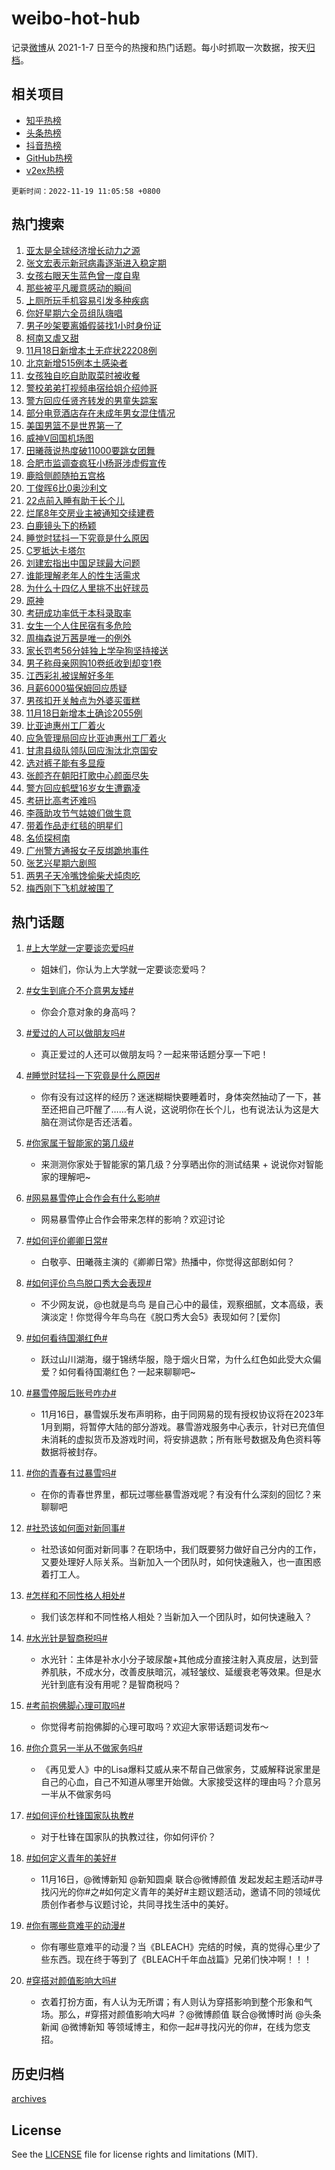 # weibo-hot-hub

记录[微博](https://www.weibo.com)从 2021-1-7 日至今的热搜和热门话题。每小时抓取一次数据，按天[归档](archives)。

## 相关项目

- [知乎热榜](https://github.com/lonnyzhang423/zhihu-hot-hub)
- [头条热榜](https://github.com/lonnyzhang423/toutiao-hot-hub)
- [抖音热榜](https://github.com/lonnyzhang423/douyin-hot-hub)
- [GitHub热榜](https://github.com/lonnyzhang423/github-hot-hub)
- [v2ex热榜](https://github.com/lonnyzhang423/v2ex-hot-hub)


`更新时间：2022-11-19 11:05:58 +0800`

## 热门搜索

1. [亚太是全球经济增长动力之源](https://m.weibo.cn/search?containerid=100103type%3D1%26t%3D10%26q%3D%23%E4%BA%9A%E5%A4%AA%E6%98%AF%E5%85%A8%E7%90%83%E7%BB%8F%E6%B5%8E%E5%A2%9E%E9%95%BF%E5%8A%A8%E5%8A%9B%E4%B9%8B%E6%BA%90%23&stream_entry_id=51&isnewpage=1&extparam=seat%3D1%26filter_type%3Drealtimehot%26dgr%3D0%26cate%3D10103%26pos%3D0%26c_type%3D51%26display_time%3D1668827157%26pre_seqid%3D166882715741807994278&luicode=10000011&lfid=106003type%253D25%2526t%253D3%2526disable_hot%253D1%2526filter_type%253Drealtimehot)
1. [张文宏表示新冠病毒逐渐进入稳定期](https://m.weibo.cn/search?containerid=100103type%3D1%26t%3D10%26q%3D%23%E5%BC%A0%E6%96%87%E5%AE%8F%E8%A1%A8%E7%A4%BA%E6%96%B0%E5%86%A0%E7%97%85%E6%AF%92%E9%80%90%E6%B8%90%E8%BF%9B%E5%85%A5%E7%A8%B3%E5%AE%9A%E6%9C%9F%23&stream_entry_id=31&isnewpage=1&extparam=seat%3D1%26c_type%3D31%26dgr%3D0%26cate%3D5001%26flag%3D1%26band_rank%3D1%26lcate%3D5001%26filter_type%3Drealtimehot%26realpos%3D1%26pos%3D0%26q%3D%2523%25E5%25BC%25A0%25E6%2596%2587%25E5%25AE%258F%25E8%25A1%25A8%25E7%25A4%25BA%25E6%2596%25B0%25E5%2586%25A0%25E7%2597%2585%25E6%25AF%2592%25E9%2580%2590%25E6%25B8%2590%25E8%25BF%259B%25E5%2585%25A5%25E7%25A8%25B3%25E5%25AE%259A%25E6%259C%259F%2523%26display_time%3D1668827157%26pre_seqid%3D166882715741807994278&luicode=10000011&lfid=106003type%253D25%2526t%253D3%2526disable_hot%253D1%2526filter_type%253Drealtimehot)
1. [女孩右眼天生蓝色曾一度自卑](https://m.weibo.cn/search?containerid=100103type%3D1%26t%3D10%26q%3D%23%E5%A5%B3%E5%AD%A9%E5%8F%B3%E7%9C%BC%E5%A4%A9%E7%94%9F%E8%93%9D%E8%89%B2%E6%9B%BE%E4%B8%80%E5%BA%A6%E8%87%AA%E5%8D%91%23&stream_entry_id=31&isnewpage=1&extparam=seat%3D1%26c_type%3D31%26dgr%3D0%26cate%3D5001%26flag%3D0%26band_rank%3D2%26lcate%3D5001%26filter_type%3Drealtimehot%26realpos%3D2%26pos%3D1%26q%3D%2523%25E5%25A5%25B3%25E5%25AD%25A9%25E5%258F%25B3%25E7%259C%25BC%25E5%25A4%25A9%25E7%2594%259F%25E8%2593%259D%25E8%2589%25B2%25E6%259B%25BE%25E4%25B8%2580%25E5%25BA%25A6%25E8%2587%25AA%25E5%258D%2591%2523%26display_time%3D1668827157%26pre_seqid%3D166882715741807994278&luicode=10000011&lfid=106003type%253D25%2526t%253D3%2526disable_hot%253D1%2526filter_type%253Drealtimehot)
1. [那些被平凡暖意感动的瞬间](https://m.weibo.cn/search?containerid=100103type%3D1%26t%3D10%26q%3D%23%E9%82%A3%E4%BA%9B%E8%A2%AB%E5%B9%B3%E5%87%A1%E6%9A%96%E6%84%8F%E6%84%9F%E5%8A%A8%E7%9A%84%E7%9E%AC%E9%97%B4%23&stream_entry_id=31&isnewpage=1&extparam=seat%3D1%26c_type%3D31%26dgr%3D0%26cate%3D5001%26flag%3D0%26band_rank%3D3%26lcate%3D5001%26filter_type%3Drealtimehot%26realpos%3D3%26pos%3D2%26q%3D%2523%25E9%2582%25A3%25E4%25BA%259B%25E8%25A2%25AB%25E5%25B9%25B3%25E5%2587%25A1%25E6%259A%2596%25E6%2584%258F%25E6%2584%259F%25E5%258A%25A8%25E7%259A%2584%25E7%259E%25AC%25E9%2597%25B4%2523%26display_time%3D1668827157%26pre_seqid%3D166882715741807994278&luicode=10000011&lfid=106003type%253D25%2526t%253D3%2526disable_hot%253D1%2526filter_type%253Drealtimehot)
1. [上厕所玩手机容易引发多种疾病](https://m.weibo.cn/search?containerid=100103type%3D1%26t%3D10%26q%3D%23%E4%B8%8A%E5%8E%95%E6%89%80%E7%8E%A9%E6%89%8B%E6%9C%BA%E5%AE%B9%E6%98%93%E5%BC%95%E5%8F%91%E5%A4%9A%E7%A7%8D%E7%96%BE%E7%97%85%23&stream_entry_id=31&isnewpage=1&extparam=seat%3D1%26c_type%3D31%26dgr%3D0%26cate%3D5001%26flag%3D0%26band_rank%3D4%26lcate%3D5001%26filter_type%3Drealtimehot%26realpos%3D4%26pos%3D3%26q%3D%2523%25E4%25B8%258A%25E5%258E%2595%25E6%2589%2580%25E7%258E%25A9%25E6%2589%258B%25E6%259C%25BA%25E5%25AE%25B9%25E6%2598%2593%25E5%25BC%2595%25E5%258F%2591%25E5%25A4%259A%25E7%25A7%258D%25E7%2596%25BE%25E7%2597%2585%2523%26display_time%3D1668827157%26pre_seqid%3D166882715741807994278&luicode=10000011&lfid=106003type%253D25%2526t%253D3%2526disable_hot%253D1%2526filter_type%253Drealtimehot)
1. [你好星期六全员组队嗨唱](https://m.weibo.cn/search?containerid=100103type%3D1%26t%3D10%26q%3D%23%E4%BD%A0%E5%A5%BD%E6%98%9F%E6%9C%9F%E5%85%AD%E5%85%A8%E5%91%98%E7%BB%84%E9%98%9F%E5%97%A8%E5%94%B1%23&stream_entry_id=31&isnewpage=1&extparam=seat%3D1%26c_type%3D31%26dgr%3D0%26cate%3D5001%26flag%3D1%26band_rank%3D5%26lcate%3D5001%26filter_type%3Drealtimehot%26realpos%3D5%26pos%3D4%26q%3D%2523%25E4%25BD%25A0%25E5%25A5%25BD%25E6%2598%259F%25E6%259C%259F%25E5%2585%25AD%25E5%2585%25A8%25E5%2591%2598%25E7%25BB%2584%25E9%2598%259F%25E5%2597%25A8%25E5%2594%25B1%2523%26display_time%3D1668827157%26pre_seqid%3D166882715741807994278&luicode=10000011&lfid=106003type%253D25%2526t%253D3%2526disable_hot%253D1%2526filter_type%253Drealtimehot)
1. [男子吵架要离婚假装找1小时身份证](https://m.weibo.cn/search?containerid=100103type%3D1%26t%3D10%26q%3D%23%E7%94%B7%E5%AD%90%E5%90%B5%E6%9E%B6%E8%A6%81%E7%A6%BB%E5%A9%9A%E5%81%87%E8%A3%85%E6%89%BE1%E5%B0%8F%E6%97%B6%E8%BA%AB%E4%BB%BD%E8%AF%81%23&stream_entry_id=31&isnewpage=1&extparam=seat%3D1%26c_type%3D31%26dgr%3D0%26cate%3D5001%26flag%3D0%26band_rank%3D6%26lcate%3D5001%26filter_type%3Drealtimehot%26realpos%3D6%26pos%3D5%26q%3D%2523%25E7%2594%25B7%25E5%25AD%2590%25E5%2590%25B5%25E6%259E%25B6%25E8%25A6%2581%25E7%25A6%25BB%25E5%25A9%259A%25E5%2581%2587%25E8%25A3%2585%25E6%2589%25BE1%25E5%25B0%258F%25E6%2597%25B6%25E8%25BA%25AB%25E4%25BB%25BD%25E8%25AF%2581%2523%26display_time%3D1668827157%26pre_seqid%3D166882715741807994278&luicode=10000011&lfid=106003type%253D25%2526t%253D3%2526disable_hot%253D1%2526filter_type%253Drealtimehot)
1. [柯南又虐又甜](https://m.weibo.cn/search?containerid=100103type%3D1%26t%3D10%26q%3D%23%E6%9F%AF%E5%8D%97%E5%8F%88%E8%99%90%E5%8F%88%E7%94%9C%23&stream_entry_id=31&isnewpage=1&extparam=seat%3D1%26c_type%3D31%26dgr%3D0%26cate%3D5001%26band_rank%3D7%26topic_ad%3D1%26lcate%3D5001%26filter_type%3Drealtimehot%26pos%3D6%26adid%3D172510%26q%3D%2523%25E6%259F%25AF%25E5%258D%2597%25E5%258F%2588%25E8%2599%2590%25E5%258F%2588%25E7%2594%259C%2523%26display_time%3D1668827157%26pre_seqid%3D166882715741807994278&luicode=10000011&lfid=106003type%253D25%2526t%253D3%2526disable_hot%253D1%2526filter_type%253Drealtimehot)
1. [11月18日新增本土无症状22208例](https://m.weibo.cn/search?containerid=100103type%3D1%26t%3D10%26q%3D%2311%E6%9C%8818%E6%97%A5%E6%96%B0%E5%A2%9E%E6%9C%AC%E5%9C%9F%E6%97%A0%E7%97%87%E7%8A%B622208%E4%BE%8B%23&stream_entry_id=31&isnewpage=1&extparam=seat%3D1%26c_type%3D31%26dgr%3D0%26cate%3D5001%26flag%3D1%26band_rank%3D7%26lcate%3D5001%26filter_type%3Drealtimehot%26realpos%3D7%26pos%3D7%26q%3D%252311%25E6%259C%258818%25E6%2597%25A5%25E6%2596%25B0%25E5%25A2%259E%25E6%259C%25AC%25E5%259C%259F%25E6%2597%25A0%25E7%2597%2587%25E7%258A%25B622208%25E4%25BE%258B%2523%26display_time%3D1668827157%26pre_seqid%3D166882715741807994278&luicode=10000011&lfid=106003type%253D25%2526t%253D3%2526disable_hot%253D1%2526filter_type%253Drealtimehot)
1. [北京新增515例本土感染者](https://m.weibo.cn/search?containerid=100103type%3D1%26t%3D10%26q%3D%23%E5%8C%97%E4%BA%AC%E6%96%B0%E5%A2%9E515%E4%BE%8B%E6%9C%AC%E5%9C%9F%E6%84%9F%E6%9F%93%E8%80%85%23&stream_entry_id=31&isnewpage=1&extparam=seat%3D1%26c_type%3D31%26dgr%3D0%26cate%3D5001%26flag%3D0%26band_rank%3D8%26lcate%3D5001%26filter_type%3Drealtimehot%26realpos%3D8%26pos%3D8%26q%3D%2523%25E5%258C%2597%25E4%25BA%25AC%25E6%2596%25B0%25E5%25A2%259E515%25E4%25BE%258B%25E6%259C%25AC%25E5%259C%259F%25E6%2584%259F%25E6%259F%2593%25E8%2580%2585%2523%26display_time%3D1668827157%26pre_seqid%3D166882715741807994278&luicode=10000011&lfid=106003type%253D25%2526t%253D3%2526disable_hot%253D1%2526filter_type%253Drealtimehot)
1. [女孩独自吃自助取菜时被收餐](https://m.weibo.cn/search?containerid=100103type%3D1%26t%3D10%26q%3D%23%E5%A5%B3%E5%AD%A9%E7%8B%AC%E8%87%AA%E5%90%83%E8%87%AA%E5%8A%A9%E5%8F%96%E8%8F%9C%E6%97%B6%E8%A2%AB%E6%94%B6%E9%A4%90%23&stream_entry_id=31&isnewpage=1&extparam=seat%3D1%26c_type%3D31%26dgr%3D0%26cate%3D5001%26flag%3D0%26band_rank%3D9%26lcate%3D5001%26filter_type%3Drealtimehot%26realpos%3D9%26pos%3D9%26q%3D%2523%25E5%25A5%25B3%25E5%25AD%25A9%25E7%258B%25AC%25E8%2587%25AA%25E5%2590%2583%25E8%2587%25AA%25E5%258A%25A9%25E5%258F%2596%25E8%258F%259C%25E6%2597%25B6%25E8%25A2%25AB%25E6%2594%25B6%25E9%25A4%2590%2523%26display_time%3D1668827157%26pre_seqid%3D166882715741807994278&luicode=10000011&lfid=106003type%253D25%2526t%253D3%2526disable_hot%253D1%2526filter_type%253Drealtimehot)
1. [警校弟弟打视频串宿给姐介绍帅哥](https://m.weibo.cn/search?containerid=100103type%3D1%26t%3D10%26q%3D%23%E8%AD%A6%E6%A0%A1%E5%BC%9F%E5%BC%9F%E6%89%93%E8%A7%86%E9%A2%91%E4%B8%B2%E5%AE%BF%E7%BB%99%E5%A7%90%E4%BB%8B%E7%BB%8D%E5%B8%85%E5%93%A5%23&stream_entry_id=31&isnewpage=1&extparam=seat%3D1%26c_type%3D31%26dgr%3D0%26cate%3D5001%26flag%3D1%26band_rank%3D10%26lcate%3D5001%26filter_type%3Drealtimehot%26realpos%3D10%26pos%3D10%26q%3D%2523%25E8%25AD%25A6%25E6%25A0%25A1%25E5%25BC%259F%25E5%25BC%259F%25E6%2589%2593%25E8%25A7%2586%25E9%25A2%2591%25E4%25B8%25B2%25E5%25AE%25BF%25E7%25BB%2599%25E5%25A7%2590%25E4%25BB%258B%25E7%25BB%258D%25E5%25B8%2585%25E5%2593%25A5%2523%26display_time%3D1668827157%26pre_seqid%3D166882715741807994278&luicode=10000011&lfid=106003type%253D25%2526t%253D3%2526disable_hot%253D1%2526filter_type%253Drealtimehot)
1. [警方回应任贤齐转发的男童失踪案](https://m.weibo.cn/search?containerid=100103type%3D1%26t%3D10%26q%3D%23%E8%AD%A6%E6%96%B9%E5%9B%9E%E5%BA%94%E4%BB%BB%E8%B4%A4%E9%BD%90%E8%BD%AC%E5%8F%91%E7%9A%84%E7%94%B7%E7%AB%A5%E5%A4%B1%E8%B8%AA%E6%A1%88%23&stream_entry_id=31&isnewpage=1&extparam=seat%3D1%26c_type%3D31%26dgr%3D0%26cate%3D5001%26flag%3D2%26band_rank%3D11%26lcate%3D5001%26filter_type%3Drealtimehot%26realpos%3D11%26pos%3D11%26q%3D%2523%25E8%25AD%25A6%25E6%2596%25B9%25E5%259B%259E%25E5%25BA%2594%25E4%25BB%25BB%25E8%25B4%25A4%25E9%25BD%2590%25E8%25BD%25AC%25E5%258F%2591%25E7%259A%2584%25E7%2594%25B7%25E7%25AB%25A5%25E5%25A4%25B1%25E8%25B8%25AA%25E6%25A1%2588%2523%26display_time%3D1668827157%26pre_seqid%3D166882715741807994278&luicode=10000011&lfid=106003type%253D25%2526t%253D3%2526disable_hot%253D1%2526filter_type%253Drealtimehot)
1. [部分电竞酒店存在未成年男女混住情况](https://m.weibo.cn/search?containerid=100103type%3D1%26t%3D10%26q%3D%23%E9%83%A8%E5%88%86%E7%94%B5%E7%AB%9E%E9%85%92%E5%BA%97%E5%AD%98%E5%9C%A8%E6%9C%AA%E6%88%90%E5%B9%B4%E7%94%B7%E5%A5%B3%E6%B7%B7%E4%BD%8F%E6%83%85%E5%86%B5%23&stream_entry_id=31&isnewpage=1&extparam=seat%3D1%26c_type%3D31%26dgr%3D0%26cate%3D5001%26flag%3D0%26band_rank%3D12%26lcate%3D5001%26filter_type%3Drealtimehot%26realpos%3D12%26pos%3D12%26q%3D%2523%25E9%2583%25A8%25E5%2588%2586%25E7%2594%25B5%25E7%25AB%259E%25E9%2585%2592%25E5%25BA%2597%25E5%25AD%2598%25E5%259C%25A8%25E6%259C%25AA%25E6%2588%2590%25E5%25B9%25B4%25E7%2594%25B7%25E5%25A5%25B3%25E6%25B7%25B7%25E4%25BD%258F%25E6%2583%2585%25E5%2586%25B5%2523%26display_time%3D1668827157%26pre_seqid%3D166882715741807994278&luicode=10000011&lfid=106003type%253D25%2526t%253D3%2526disable_hot%253D1%2526filter_type%253Drealtimehot)
1. [美国男篮不是世界第一了](https://m.weibo.cn/search?containerid=100103type%3D1%26t%3D10%26q%3D%23%E7%BE%8E%E5%9B%BD%E7%94%B7%E7%AF%AE%E4%B8%8D%E6%98%AF%E4%B8%96%E7%95%8C%E7%AC%AC%E4%B8%80%E4%BA%86%23&stream_entry_id=31&isnewpage=1&extparam=seat%3D1%26c_type%3D31%26dgr%3D0%26cate%3D5001%26flag%3D0%26band_rank%3D13%26lcate%3D5001%26filter_type%3Drealtimehot%26realpos%3D13%26pos%3D13%26q%3D%2523%25E7%25BE%258E%25E5%259B%25BD%25E7%2594%25B7%25E7%25AF%25AE%25E4%25B8%258D%25E6%2598%25AF%25E4%25B8%2596%25E7%2595%258C%25E7%25AC%25AC%25E4%25B8%2580%25E4%25BA%2586%2523%26display_time%3D1668827157%26pre_seqid%3D166882715741807994278&luicode=10000011&lfid=106003type%253D25%2526t%253D3%2526disable_hot%253D1%2526filter_type%253Drealtimehot)
1. [威神V回国机场图](https://m.weibo.cn/search?containerid=100103type%3D1%26t%3D10%26q%3D%23%E5%A8%81%E7%A5%9EV%E5%9B%9E%E5%9B%BD%E6%9C%BA%E5%9C%BA%E5%9B%BE%23&stream_entry_id=31&isnewpage=1&extparam=seat%3D1%26c_type%3D31%26dgr%3D0%26cate%3D5001%26flag%3D1%26band_rank%3D14%26lcate%3D5001%26filter_type%3Drealtimehot%26realpos%3D14%26pos%3D14%26q%3D%2523%25E5%25A8%2581%25E7%25A5%259EV%25E5%259B%259E%25E5%259B%25BD%25E6%259C%25BA%25E5%259C%25BA%25E5%259B%25BE%2523%26display_time%3D1668827157%26pre_seqid%3D166882715741807994278&luicode=10000011&lfid=106003type%253D25%2526t%253D3%2526disable_hot%253D1%2526filter_type%253Drealtimehot)
1. [田曦薇说热度破11000要跳女团舞](https://m.weibo.cn/search?containerid=100103type%3D1%26t%3D10%26q%3D%23%E7%94%B0%E6%9B%A6%E8%96%87%E8%AF%B4%E7%83%AD%E5%BA%A6%E7%A0%B411000%E8%A6%81%E8%B7%B3%E5%A5%B3%E5%9B%A2%E8%88%9E%23&stream_entry_id=31&isnewpage=1&extparam=seat%3D1%26c_type%3D31%26dgr%3D0%26cate%3D5001%26flag%3D0%26band_rank%3D15%26lcate%3D5001%26filter_type%3Drealtimehot%26realpos%3D15%26pos%3D15%26q%3D%2523%25E7%2594%25B0%25E6%259B%25A6%25E8%2596%2587%25E8%25AF%25B4%25E7%2583%25AD%25E5%25BA%25A6%25E7%25A0%25B411000%25E8%25A6%2581%25E8%25B7%25B3%25E5%25A5%25B3%25E5%259B%25A2%25E8%2588%259E%2523%26display_time%3D1668827157%26pre_seqid%3D166882715741807994278&luicode=10000011&lfid=106003type%253D25%2526t%253D3%2526disable_hot%253D1%2526filter_type%253Drealtimehot)
1. [合肥市监调查疯狂小杨哥涉虚假宣传](https://m.weibo.cn/search?containerid=100103type%3D1%26t%3D10%26q%3D%23%E5%90%88%E8%82%A5%E5%B8%82%E7%9B%91%E8%B0%83%E6%9F%A5%E7%96%AF%E7%8B%82%E5%B0%8F%E6%9D%A8%E5%93%A5%E6%B6%89%E8%99%9A%E5%81%87%E5%AE%A3%E4%BC%A0%23&stream_entry_id=31&isnewpage=1&extparam=seat%3D1%26c_type%3D31%26dgr%3D0%26cate%3D5001%26flag%3D0%26band_rank%3D16%26lcate%3D5001%26filter_type%3Drealtimehot%26realpos%3D16%26pos%3D16%26q%3D%2523%25E5%2590%2588%25E8%2582%25A5%25E5%25B8%2582%25E7%259B%2591%25E8%25B0%2583%25E6%259F%25A5%25E7%2596%25AF%25E7%258B%2582%25E5%25B0%258F%25E6%259D%25A8%25E5%2593%25A5%25E6%25B6%2589%25E8%2599%259A%25E5%2581%2587%25E5%25AE%25A3%25E4%25BC%25A0%2523%26display_time%3D1668827157%26pre_seqid%3D166882715741807994278&luicode=10000011&lfid=106003type%253D25%2526t%253D3%2526disable_hot%253D1%2526filter_type%253Drealtimehot)
1. [鹿晗侧颜随拍五宫格](https://m.weibo.cn/search?containerid=100103type%3D1%26t%3D10%26q%3D%23%E9%B9%BF%E6%99%97%E4%BE%A7%E9%A2%9C%E9%9A%8F%E6%8B%8D%E4%BA%94%E5%AE%AB%E6%A0%BC%23&stream_entry_id=31&isnewpage=1&extparam=seat%3D1%26c_type%3D31%26dgr%3D0%26cate%3D5001%26flag%3D1%26band_rank%3D17%26lcate%3D5001%26filter_type%3Drealtimehot%26realpos%3D17%26pos%3D17%26q%3D%2523%25E9%25B9%25BF%25E6%2599%2597%25E4%25BE%25A7%25E9%25A2%259C%25E9%259A%258F%25E6%258B%258D%25E4%25BA%2594%25E5%25AE%25AB%25E6%25A0%25BC%2523%26display_time%3D1668827157%26pre_seqid%3D166882715741807994278&luicode=10000011&lfid=106003type%253D25%2526t%253D3%2526disable_hot%253D1%2526filter_type%253Drealtimehot)
1. [丁俊晖6比0奥沙利文](https://m.weibo.cn/search?containerid=100103type%3D1%26t%3D10%26q%3D%23%E4%B8%81%E4%BF%8A%E6%99%966%E6%AF%940%E5%A5%A5%E6%B2%99%E5%88%A9%E6%96%87%23&stream_entry_id=31&isnewpage=1&extparam=seat%3D1%26c_type%3D31%26dgr%3D0%26cate%3D5001%26flag%3D1%26band_rank%3D18%26lcate%3D5001%26filter_type%3Drealtimehot%26realpos%3D18%26pos%3D18%26q%3D%2523%25E4%25B8%2581%25E4%25BF%258A%25E6%2599%25966%25E6%25AF%25940%25E5%25A5%25A5%25E6%25B2%2599%25E5%2588%25A9%25E6%2596%2587%2523%26display_time%3D1668827157%26pre_seqid%3D166882715741807994278&luicode=10000011&lfid=106003type%253D25%2526t%253D3%2526disable_hot%253D1%2526filter_type%253Drealtimehot)
1. [22点前入睡有助于长个儿](https://m.weibo.cn/search?containerid=100103type%3D1%26t%3D10%26q%3D%2322%E7%82%B9%E5%89%8D%E5%85%A5%E7%9D%A1%E6%9C%89%E5%8A%A9%E4%BA%8E%E9%95%BF%E4%B8%AA%E5%84%BF%23&stream_entry_id=31&isnewpage=1&extparam=seat%3D1%26c_type%3D31%26dgr%3D0%26cate%3D5001%26flag%3D0%26band_rank%3D19%26lcate%3D5001%26filter_type%3Drealtimehot%26realpos%3D19%26pos%3D19%26q%3D%252322%25E7%2582%25B9%25E5%2589%258D%25E5%2585%25A5%25E7%259D%25A1%25E6%259C%2589%25E5%258A%25A9%25E4%25BA%258E%25E9%2595%25BF%25E4%25B8%25AA%25E5%2584%25BF%2523%26display_time%3D1668827157%26pre_seqid%3D166882715741807994278&luicode=10000011&lfid=106003type%253D25%2526t%253D3%2526disable_hot%253D1%2526filter_type%253Drealtimehot)
1. [烂尾8年交房业主被通知交续建费](https://m.weibo.cn/search?containerid=100103type%3D1%26t%3D10%26q%3D%23%E7%83%82%E5%B0%BE8%E5%B9%B4%E4%BA%A4%E6%88%BF%E4%B8%9A%E4%B8%BB%E8%A2%AB%E9%80%9A%E7%9F%A5%E4%BA%A4%E7%BB%AD%E5%BB%BA%E8%B4%B9%23&stream_entry_id=31&isnewpage=1&extparam=seat%3D1%26c_type%3D31%26dgr%3D0%26cate%3D5001%26flag%3D0%26band_rank%3D20%26lcate%3D5001%26filter_type%3Drealtimehot%26realpos%3D20%26pos%3D20%26q%3D%2523%25E7%2583%2582%25E5%25B0%25BE8%25E5%25B9%25B4%25E4%25BA%25A4%25E6%2588%25BF%25E4%25B8%259A%25E4%25B8%25BB%25E8%25A2%25AB%25E9%2580%259A%25E7%259F%25A5%25E4%25BA%25A4%25E7%25BB%25AD%25E5%25BB%25BA%25E8%25B4%25B9%2523%26display_time%3D1668827157%26pre_seqid%3D166882715741807994278&luicode=10000011&lfid=106003type%253D25%2526t%253D3%2526disable_hot%253D1%2526filter_type%253Drealtimehot)
1. [白鹿镜头下的杨颖](https://m.weibo.cn/search?containerid=100103type%3D1%26t%3D10%26q%3D%23%E7%99%BD%E9%B9%BF%E9%95%9C%E5%A4%B4%E4%B8%8B%E7%9A%84%E6%9D%A8%E9%A2%96%23&stream_entry_id=31&isnewpage=1&extparam=seat%3D1%26c_type%3D31%26dgr%3D0%26cate%3D5001%26flag%3D0%26band_rank%3D21%26lcate%3D5001%26filter_type%3Drealtimehot%26realpos%3D21%26pos%3D21%26q%3D%2523%25E7%2599%25BD%25E9%25B9%25BF%25E9%2595%259C%25E5%25A4%25B4%25E4%25B8%258B%25E7%259A%2584%25E6%259D%25A8%25E9%25A2%2596%2523%26display_time%3D1668827157%26pre_seqid%3D166882715741807994278&luicode=10000011&lfid=106003type%253D25%2526t%253D3%2526disable_hot%253D1%2526filter_type%253Drealtimehot)
1. [睡觉时猛抖一下究竟是什么原因](https://m.weibo.cn/search?containerid=100103type%3D1%26t%3D10%26q%3D%23%E7%9D%A1%E8%A7%89%E6%97%B6%E7%8C%9B%E6%8A%96%E4%B8%80%E4%B8%8B%E7%A9%B6%E7%AB%9F%E6%98%AF%E4%BB%80%E4%B9%88%E5%8E%9F%E5%9B%A0%23&stream_entry_id=31&isnewpage=1&extparam=seat%3D1%26c_type%3D31%26dgr%3D0%26cate%3D5001%26flag%3D0%26band_rank%3D22%26lcate%3D5001%26filter_type%3Drealtimehot%26realpos%3D22%26pos%3D22%26q%3D%2523%25E7%259D%25A1%25E8%25A7%2589%25E6%2597%25B6%25E7%258C%259B%25E6%258A%2596%25E4%25B8%2580%25E4%25B8%258B%25E7%25A9%25B6%25E7%25AB%259F%25E6%2598%25AF%25E4%25BB%2580%25E4%25B9%2588%25E5%258E%259F%25E5%259B%25A0%2523%26display_time%3D1668827157%26pre_seqid%3D166882715741807994278&luicode=10000011&lfid=106003type%253D25%2526t%253D3%2526disable_hot%253D1%2526filter_type%253Drealtimehot)
1. [C罗抵达卡塔尔](https://m.weibo.cn/search?containerid=100103type%3D1%26t%3D10%26q%3D%23C%E7%BD%97%E6%8A%B5%E8%BE%BE%E5%8D%A1%E5%A1%94%E5%B0%94%23&stream_entry_id=31&isnewpage=1&extparam=seat%3D1%26c_type%3D31%26dgr%3D0%26cate%3D5001%26flag%3D1%26band_rank%3D23%26lcate%3D5001%26filter_type%3Drealtimehot%26realpos%3D23%26pos%3D23%26q%3D%2523C%25E7%25BD%2597%25E6%258A%25B5%25E8%25BE%25BE%25E5%258D%25A1%25E5%25A1%2594%25E5%25B0%2594%2523%26display_time%3D1668827157%26pre_seqid%3D166882715741807994278&luicode=10000011&lfid=106003type%253D25%2526t%253D3%2526disable_hot%253D1%2526filter_type%253Drealtimehot)
1. [刘建宏指出中国足球最大问题](https://m.weibo.cn/search?containerid=100103type%3D1%26t%3D10%26q%3D%23%E5%88%98%E5%BB%BA%E5%AE%8F%E6%8C%87%E5%87%BA%E4%B8%AD%E5%9B%BD%E8%B6%B3%E7%90%83%E6%9C%80%E5%A4%A7%E9%97%AE%E9%A2%98%23&stream_entry_id=31&isnewpage=1&extparam=seat%3D1%26c_type%3D31%26dgr%3D0%26cate%3D5001%26flag%3D1%26band_rank%3D24%26lcate%3D5001%26filter_type%3Drealtimehot%26realpos%3D24%26pos%3D24%26q%3D%2523%25E5%2588%2598%25E5%25BB%25BA%25E5%25AE%258F%25E6%258C%2587%25E5%2587%25BA%25E4%25B8%25AD%25E5%259B%25BD%25E8%25B6%25B3%25E7%2590%2583%25E6%259C%2580%25E5%25A4%25A7%25E9%2597%25AE%25E9%25A2%2598%2523%26display_time%3D1668827157%26pre_seqid%3D166882715741807994278&luicode=10000011&lfid=106003type%253D25%2526t%253D3%2526disable_hot%253D1%2526filter_type%253Drealtimehot)
1. [谁能理解老年人的性生活需求](https://m.weibo.cn/search?containerid=100103type%3D1%26t%3D10%26q%3D%23%E8%B0%81%E8%83%BD%E7%90%86%E8%A7%A3%E8%80%81%E5%B9%B4%E4%BA%BA%E7%9A%84%E6%80%A7%E7%94%9F%E6%B4%BB%E9%9C%80%E6%B1%82%23&stream_entry_id=31&isnewpage=1&extparam=seat%3D1%26c_type%3D31%26dgr%3D0%26cate%3D5001%26flag%3D0%26band_rank%3D25%26lcate%3D5001%26filter_type%3Drealtimehot%26realpos%3D25%26pos%3D25%26q%3D%2523%25E8%25B0%2581%25E8%2583%25BD%25E7%2590%2586%25E8%25A7%25A3%25E8%2580%2581%25E5%25B9%25B4%25E4%25BA%25BA%25E7%259A%2584%25E6%2580%25A7%25E7%2594%259F%25E6%25B4%25BB%25E9%259C%2580%25E6%25B1%2582%2523%26display_time%3D1668827157%26pre_seqid%3D166882715741807994278&luicode=10000011&lfid=106003type%253D25%2526t%253D3%2526disable_hot%253D1%2526filter_type%253Drealtimehot)
1. [为什么十四亿人里挑不出好球员](https://m.weibo.cn/search?containerid=100103type%3D1%26t%3D10%26q%3D%23%E4%B8%BA%E4%BB%80%E4%B9%88%E5%8D%81%E5%9B%9B%E4%BA%BF%E4%BA%BA%E9%87%8C%E6%8C%91%E4%B8%8D%E5%87%BA%E5%A5%BD%E7%90%83%E5%91%98%23&stream_entry_id=31&isnewpage=1&extparam=seat%3D1%26c_type%3D31%26dgr%3D0%26cate%3D5001%26flag%3D0%26band_rank%3D26%26lcate%3D5001%26filter_type%3Drealtimehot%26realpos%3D26%26pos%3D26%26q%3D%2523%25E4%25B8%25BA%25E4%25BB%2580%25E4%25B9%2588%25E5%258D%2581%25E5%259B%259B%25E4%25BA%25BF%25E4%25BA%25BA%25E9%2587%258C%25E6%258C%2591%25E4%25B8%258D%25E5%2587%25BA%25E5%25A5%25BD%25E7%2590%2583%25E5%2591%2598%2523%26display_time%3D1668827157%26pre_seqid%3D166882715741807994278&luicode=10000011&lfid=106003type%253D25%2526t%253D3%2526disable_hot%253D1%2526filter_type%253Drealtimehot)
1. [原神](https://m.weibo.cn/search?containerid=100103type%3D1%26t%3D10%26q%3D%23%E5%8E%9F%E7%A5%9E%23&stream_entry_id=31&isnewpage=1&extparam=seat%3D1%26c_type%3D31%26dgr%3D0%26cate%3D5001%26flag%3D0%26band_rank%3D27%26lcate%3D5001%26filter_type%3Drealtimehot%26realpos%3D27%26pos%3D27%26q%3D%2523%25E5%258E%259F%25E7%25A5%259E%2523%26display_time%3D1668827157%26pre_seqid%3D166882715741807994278&luicode=10000011&lfid=106003type%253D25%2526t%253D3%2526disable_hot%253D1%2526filter_type%253Drealtimehot)
1. [考研成功率低于本科录取率](https://m.weibo.cn/search?containerid=100103type%3D1%26t%3D10%26q%3D%23%E8%80%83%E7%A0%94%E6%88%90%E5%8A%9F%E7%8E%87%E4%BD%8E%E4%BA%8E%E6%9C%AC%E7%A7%91%E5%BD%95%E5%8F%96%E7%8E%87%23&stream_entry_id=31&isnewpage=1&extparam=seat%3D1%26c_type%3D31%26dgr%3D0%26cate%3D5001%26flag%3D0%26band_rank%3D28%26lcate%3D5001%26filter_type%3Drealtimehot%26realpos%3D28%26pos%3D28%26q%3D%2523%25E8%2580%2583%25E7%25A0%2594%25E6%2588%2590%25E5%258A%259F%25E7%258E%2587%25E4%25BD%258E%25E4%25BA%258E%25E6%259C%25AC%25E7%25A7%2591%25E5%25BD%2595%25E5%258F%2596%25E7%258E%2587%2523%26display_time%3D1668827157%26pre_seqid%3D166882715741807994278&luicode=10000011&lfid=106003type%253D25%2526t%253D3%2526disable_hot%253D1%2526filter_type%253Drealtimehot)
1. [女生一个人住民宿有多危险](https://m.weibo.cn/search?containerid=100103type%3D1%26t%3D10%26q%3D%23%E5%A5%B3%E7%94%9F%E4%B8%80%E4%B8%AA%E4%BA%BA%E4%BD%8F%E6%B0%91%E5%AE%BF%E6%9C%89%E5%A4%9A%E5%8D%B1%E9%99%A9%23&stream_entry_id=31&isnewpage=1&extparam=seat%3D1%26c_type%3D31%26dgr%3D0%26cate%3D5001%26flag%3D0%26band_rank%3D29%26lcate%3D5001%26filter_type%3Drealtimehot%26realpos%3D29%26pos%3D29%26q%3D%2523%25E5%25A5%25B3%25E7%2594%259F%25E4%25B8%2580%25E4%25B8%25AA%25E4%25BA%25BA%25E4%25BD%258F%25E6%25B0%2591%25E5%25AE%25BF%25E6%259C%2589%25E5%25A4%259A%25E5%258D%25B1%25E9%2599%25A9%2523%26display_time%3D1668827157%26pre_seqid%3D166882715741807994278&luicode=10000011&lfid=106003type%253D25%2526t%253D3%2526disable_hot%253D1%2526filter_type%253Drealtimehot)
1. [周梅森说万茜是唯一的例外](https://m.weibo.cn/search?containerid=100103type%3D1%26t%3D10%26q%3D%23%E5%91%A8%E6%A2%85%E6%A3%AE%E8%AF%B4%E4%B8%87%E8%8C%9C%E6%98%AF%E5%94%AF%E4%B8%80%E7%9A%84%E4%BE%8B%E5%A4%96%23&stream_entry_id=31&isnewpage=1&extparam=seat%3D1%26c_type%3D31%26dgr%3D0%26cate%3D5001%26flag%3D1%26band_rank%3D30%26lcate%3D5001%26filter_type%3Drealtimehot%26realpos%3D30%26pos%3D30%26q%3D%2523%25E5%2591%25A8%25E6%25A2%2585%25E6%25A3%25AE%25E8%25AF%25B4%25E4%25B8%2587%25E8%258C%259C%25E6%2598%25AF%25E5%2594%25AF%25E4%25B8%2580%25E7%259A%2584%25E4%25BE%258B%25E5%25A4%2596%2523%26display_time%3D1668827157%26pre_seqid%3D166882715741807994278&luicode=10000011&lfid=106003type%253D25%2526t%253D3%2526disable_hot%253D1%2526filter_type%253Drealtimehot)
1. [家长罚考56分娃独上学孕狗坚持接送](https://m.weibo.cn/search?containerid=100103type%3D1%26t%3D10%26q%3D%23%E5%AE%B6%E9%95%BF%E7%BD%9A%E8%80%8356%E5%88%86%E5%A8%83%E7%8B%AC%E4%B8%8A%E5%AD%A6%E5%AD%95%E7%8B%97%E5%9D%9A%E6%8C%81%E6%8E%A5%E9%80%81%23&stream_entry_id=31&isnewpage=1&extparam=seat%3D1%26c_type%3D31%26dgr%3D0%26cate%3D5001%26flag%3D1%26band_rank%3D31%26lcate%3D5001%26filter_type%3Drealtimehot%26realpos%3D31%26pos%3D31%26q%3D%2523%25E5%25AE%25B6%25E9%2595%25BF%25E7%25BD%259A%25E8%2580%258356%25E5%2588%2586%25E5%25A8%2583%25E7%258B%25AC%25E4%25B8%258A%25E5%25AD%25A6%25E5%25AD%2595%25E7%258B%2597%25E5%259D%259A%25E6%258C%2581%25E6%258E%25A5%25E9%2580%2581%2523%26display_time%3D1668827157%26pre_seqid%3D166882715741807994278&luicode=10000011&lfid=106003type%253D25%2526t%253D3%2526disable_hot%253D1%2526filter_type%253Drealtimehot)
1. [男子称母亲网购10卷纸收到却变1卷](https://m.weibo.cn/search?containerid=100103type%3D1%26t%3D10%26q%3D%23%E7%94%B7%E5%AD%90%E7%A7%B0%E6%AF%8D%E4%BA%B2%E7%BD%91%E8%B4%AD10%E5%8D%B7%E7%BA%B8%E6%94%B6%E5%88%B0%E5%8D%B4%E5%8F%981%E5%8D%B7%23&stream_entry_id=31&isnewpage=1&extparam=seat%3D1%26c_type%3D31%26dgr%3D0%26cate%3D5001%26flag%3D0%26band_rank%3D32%26lcate%3D5001%26filter_type%3Drealtimehot%26realpos%3D32%26pos%3D32%26q%3D%2523%25E7%2594%25B7%25E5%25AD%2590%25E7%25A7%25B0%25E6%25AF%258D%25E4%25BA%25B2%25E7%25BD%2591%25E8%25B4%25AD10%25E5%258D%25B7%25E7%25BA%25B8%25E6%2594%25B6%25E5%2588%25B0%25E5%258D%25B4%25E5%258F%25981%25E5%258D%25B7%2523%26display_time%3D1668827157%26pre_seqid%3D166882715741807994278&luicode=10000011&lfid=106003type%253D25%2526t%253D3%2526disable_hot%253D1%2526filter_type%253Drealtimehot)
1. [江西彩礼被误解好多年](https://m.weibo.cn/search?containerid=100103type%3D1%26t%3D10%26q%3D%23%E6%B1%9F%E8%A5%BF%E5%BD%A9%E7%A4%BC%E8%A2%AB%E8%AF%AF%E8%A7%A3%E5%A5%BD%E5%A4%9A%E5%B9%B4%23&stream_entry_id=31&isnewpage=1&extparam=seat%3D1%26c_type%3D31%26dgr%3D0%26cate%3D5001%26flag%3D0%26band_rank%3D33%26lcate%3D5001%26filter_type%3Drealtimehot%26realpos%3D33%26pos%3D33%26q%3D%2523%25E6%25B1%259F%25E8%25A5%25BF%25E5%25BD%25A9%25E7%25A4%25BC%25E8%25A2%25AB%25E8%25AF%25AF%25E8%25A7%25A3%25E5%25A5%25BD%25E5%25A4%259A%25E5%25B9%25B4%2523%26display_time%3D1668827157%26pre_seqid%3D166882715741807994278&luicode=10000011&lfid=106003type%253D25%2526t%253D3%2526disable_hot%253D1%2526filter_type%253Drealtimehot)
1. [月薪6000猫保姆回应质疑](https://m.weibo.cn/search?containerid=100103type%3D1%26t%3D10%26q%3D%23%E6%9C%88%E8%96%AA6000%E7%8C%AB%E4%BF%9D%E5%A7%86%E5%9B%9E%E5%BA%94%E8%B4%A8%E7%96%91%23&stream_entry_id=31&isnewpage=1&extparam=seat%3D1%26c_type%3D31%26dgr%3D0%26cate%3D5001%26flag%3D0%26band_rank%3D34%26lcate%3D5001%26filter_type%3Drealtimehot%26realpos%3D34%26pos%3D34%26q%3D%2523%25E6%259C%2588%25E8%2596%25AA6000%25E7%258C%25AB%25E4%25BF%259D%25E5%25A7%2586%25E5%259B%259E%25E5%25BA%2594%25E8%25B4%25A8%25E7%2596%2591%2523%26display_time%3D1668827157%26pre_seqid%3D166882715741807994278&luicode=10000011&lfid=106003type%253D25%2526t%253D3%2526disable_hot%253D1%2526filter_type%253Drealtimehot)
1. [男孩扣开关触点为外婆买蛋糕](https://m.weibo.cn/search?containerid=100103type%3D1%26t%3D10%26q%3D%23%E7%94%B7%E5%AD%A9%E6%89%A3%E5%BC%80%E5%85%B3%E8%A7%A6%E7%82%B9%E4%B8%BA%E5%A4%96%E5%A9%86%E4%B9%B0%E8%9B%8B%E7%B3%95%23&stream_entry_id=31&isnewpage=1&extparam=seat%3D1%26c_type%3D31%26dgr%3D0%26cate%3D5001%26flag%3D1%26band_rank%3D35%26lcate%3D5001%26filter_type%3Drealtimehot%26realpos%3D35%26pos%3D35%26q%3D%2523%25E7%2594%25B7%25E5%25AD%25A9%25E6%2589%25A3%25E5%25BC%2580%25E5%2585%25B3%25E8%25A7%25A6%25E7%2582%25B9%25E4%25B8%25BA%25E5%25A4%2596%25E5%25A9%2586%25E4%25B9%25B0%25E8%259B%258B%25E7%25B3%2595%2523%26display_time%3D1668827157%26pre_seqid%3D166882715741807994278&luicode=10000011&lfid=106003type%253D25%2526t%253D3%2526disable_hot%253D1%2526filter_type%253Drealtimehot)
1. [11月18日新增本土确诊2055例](https://m.weibo.cn/search?containerid=100103type%3D1%26t%3D10%26q%3D%2311%E6%9C%8818%E6%97%A5%E6%96%B0%E5%A2%9E%E6%9C%AC%E5%9C%9F%E7%A1%AE%E8%AF%8A2055%E4%BE%8B%23&stream_entry_id=31&isnewpage=1&extparam=seat%3D1%26c_type%3D31%26dgr%3D0%26cate%3D5001%26flag%3D1%26band_rank%3D36%26lcate%3D5001%26filter_type%3Drealtimehot%26realpos%3D36%26pos%3D36%26q%3D%252311%25E6%259C%258818%25E6%2597%25A5%25E6%2596%25B0%25E5%25A2%259E%25E6%259C%25AC%25E5%259C%259F%25E7%25A1%25AE%25E8%25AF%258A2055%25E4%25BE%258B%2523%26display_time%3D1668827157%26pre_seqid%3D166882715741807994278&luicode=10000011&lfid=106003type%253D25%2526t%253D3%2526disable_hot%253D1%2526filter_type%253Drealtimehot)
1. [比亚迪惠州工厂着火](https://m.weibo.cn/search?containerid=100103type%3D1%26t%3D10%26q%3D%23%E6%AF%94%E4%BA%9A%E8%BF%AA%E6%83%A0%E5%B7%9E%E5%B7%A5%E5%8E%82%E7%9D%80%E7%81%AB%23&stream_entry_id=31&isnewpage=1&extparam=seat%3D1%26c_type%3D31%26dgr%3D0%26cate%3D5001%26flag%3D0%26band_rank%3D37%26lcate%3D5001%26filter_type%3Drealtimehot%26realpos%3D37%26pos%3D37%26q%3D%2523%25E6%25AF%2594%25E4%25BA%259A%25E8%25BF%25AA%25E6%2583%25A0%25E5%25B7%259E%25E5%25B7%25A5%25E5%258E%2582%25E7%259D%2580%25E7%2581%25AB%2523%26display_time%3D1668827157%26pre_seqid%3D166882715741807994278&luicode=10000011&lfid=106003type%253D25%2526t%253D3%2526disable_hot%253D1%2526filter_type%253Drealtimehot)
1. [应急管理局回应比亚迪惠州工厂着火](https://m.weibo.cn/search?containerid=100103type%3D1%26t%3D10%26q%3D%23%E5%BA%94%E6%80%A5%E7%AE%A1%E7%90%86%E5%B1%80%E5%9B%9E%E5%BA%94%E6%AF%94%E4%BA%9A%E8%BF%AA%E6%83%A0%E5%B7%9E%E5%B7%A5%E5%8E%82%E7%9D%80%E7%81%AB%23&stream_entry_id=31&isnewpage=1&extparam=seat%3D1%26c_type%3D31%26dgr%3D0%26cate%3D5001%26flag%3D1%26band_rank%3D38%26lcate%3D5001%26filter_type%3Drealtimehot%26realpos%3D38%26pos%3D38%26q%3D%2523%25E5%25BA%2594%25E6%2580%25A5%25E7%25AE%25A1%25E7%2590%2586%25E5%25B1%2580%25E5%259B%259E%25E5%25BA%2594%25E6%25AF%2594%25E4%25BA%259A%25E8%25BF%25AA%25E6%2583%25A0%25E5%25B7%259E%25E5%25B7%25A5%25E5%258E%2582%25E7%259D%2580%25E7%2581%25AB%2523%26display_time%3D1668827157%26pre_seqid%3D166882715741807994278&luicode=10000011&lfid=106003type%253D25%2526t%253D3%2526disable_hot%253D1%2526filter_type%253Drealtimehot)
1. [甘肃县级队领队回应淘汰北京国安](https://m.weibo.cn/search?containerid=100103type%3D1%26t%3D10%26q%3D%23%E7%94%98%E8%82%83%E5%8E%BF%E7%BA%A7%E9%98%9F%E9%A2%86%E9%98%9F%E5%9B%9E%E5%BA%94%E6%B7%98%E6%B1%B0%E5%8C%97%E4%BA%AC%E5%9B%BD%E5%AE%89%23&stream_entry_id=31&isnewpage=1&extparam=seat%3D1%26c_type%3D31%26dgr%3D0%26cate%3D5001%26flag%3D1%26band_rank%3D39%26lcate%3D5001%26filter_type%3Drealtimehot%26realpos%3D39%26pos%3D39%26q%3D%2523%25E7%2594%2598%25E8%2582%2583%25E5%258E%25BF%25E7%25BA%25A7%25E9%2598%259F%25E9%25A2%2586%25E9%2598%259F%25E5%259B%259E%25E5%25BA%2594%25E6%25B7%2598%25E6%25B1%25B0%25E5%258C%2597%25E4%25BA%25AC%25E5%259B%25BD%25E5%25AE%2589%2523%26display_time%3D1668827157%26pre_seqid%3D166882715741807994278&luicode=10000011&lfid=106003type%253D25%2526t%253D3%2526disable_hot%253D1%2526filter_type%253Drealtimehot)
1. [选对裤子能有多显瘦](https://m.weibo.cn/search?containerid=100103type%3D1%26t%3D10%26q%3D%23%E9%80%89%E5%AF%B9%E8%A3%A4%E5%AD%90%E8%83%BD%E6%9C%89%E5%A4%9A%E6%98%BE%E7%98%A6%23&stream_entry_id=31&isnewpage=1&extparam=seat%3D1%26c_type%3D31%26dgr%3D0%26cate%3D5001%26flag%3D0%26band_rank%3D40%26lcate%3D5001%26filter_type%3Drealtimehot%26realpos%3D40%26pos%3D40%26q%3D%2523%25E9%2580%2589%25E5%25AF%25B9%25E8%25A3%25A4%25E5%25AD%2590%25E8%2583%25BD%25E6%259C%2589%25E5%25A4%259A%25E6%2598%25BE%25E7%2598%25A6%2523%26display_time%3D1668827157%26pre_seqid%3D166882715741807994278&luicode=10000011&lfid=106003type%253D25%2526t%253D3%2526disable_hot%253D1%2526filter_type%253Drealtimehot)
1. [张颜齐在朝阳打歌中心颜面尽失](https://m.weibo.cn/search?containerid=100103type%3D1%26t%3D10%26q%3D%23%E5%BC%A0%E9%A2%9C%E9%BD%90%E5%9C%A8%E6%9C%9D%E9%98%B3%E6%89%93%E6%AD%8C%E4%B8%AD%E5%BF%83%E9%A2%9C%E9%9D%A2%E5%B0%BD%E5%A4%B1%23&stream_entry_id=31&isnewpage=1&extparam=seat%3D1%26c_type%3D31%26dgr%3D0%26cate%3D5001%26flag%3D0%26band_rank%3D41%26lcate%3D5001%26filter_type%3Drealtimehot%26realpos%3D41%26pos%3D41%26q%3D%2523%25E5%25BC%25A0%25E9%25A2%259C%25E9%25BD%2590%25E5%259C%25A8%25E6%259C%259D%25E9%2598%25B3%25E6%2589%2593%25E6%25AD%258C%25E4%25B8%25AD%25E5%25BF%2583%25E9%25A2%259C%25E9%259D%25A2%25E5%25B0%25BD%25E5%25A4%25B1%2523%26display_time%3D1668827157%26pre_seqid%3D166882715741807994278&luicode=10000011&lfid=106003type%253D25%2526t%253D3%2526disable_hot%253D1%2526filter_type%253Drealtimehot)
1. [警方回应鹤壁16岁女生遭霸凌](https://m.weibo.cn/search?containerid=100103type%3D1%26t%3D10%26q%3D%23%E8%AD%A6%E6%96%B9%E5%9B%9E%E5%BA%94%E9%B9%A4%E5%A3%8116%E5%B2%81%E5%A5%B3%E7%94%9F%E9%81%AD%E9%9C%B8%E5%87%8C%23&stream_entry_id=31&isnewpage=1&extparam=seat%3D1%26c_type%3D31%26dgr%3D0%26cate%3D5001%26flag%3D0%26band_rank%3D42%26lcate%3D5001%26filter_type%3Drealtimehot%26realpos%3D42%26pos%3D42%26q%3D%2523%25E8%25AD%25A6%25E6%2596%25B9%25E5%259B%259E%25E5%25BA%2594%25E9%25B9%25A4%25E5%25A3%258116%25E5%25B2%2581%25E5%25A5%25B3%25E7%2594%259F%25E9%2581%25AD%25E9%259C%25B8%25E5%2587%258C%2523%26display_time%3D1668827157%26pre_seqid%3D166882715741807994278&luicode=10000011&lfid=106003type%253D25%2526t%253D3%2526disable_hot%253D1%2526filter_type%253Drealtimehot)
1. [考研比高考还难吗](https://m.weibo.cn/search?containerid=100103type%3D1%26t%3D10%26q%3D%23%E8%80%83%E7%A0%94%E6%AF%94%E9%AB%98%E8%80%83%E8%BF%98%E9%9A%BE%E5%90%97%23&stream_entry_id=31&isnewpage=1&extparam=seat%3D1%26c_type%3D31%26dgr%3D0%26cate%3D5001%26flag%3D0%26band_rank%3D43%26lcate%3D5001%26filter_type%3Drealtimehot%26realpos%3D43%26pos%3D43%26q%3D%2523%25E8%2580%2583%25E7%25A0%2594%25E6%25AF%2594%25E9%25AB%2598%25E8%2580%2583%25E8%25BF%2598%25E9%259A%25BE%25E5%2590%2597%2523%26display_time%3D1668827157%26pre_seqid%3D166882715741807994278&luicode=10000011&lfid=106003type%253D25%2526t%253D3%2526disable_hot%253D1%2526filter_type%253Drealtimehot)
1. [李薇助攻节气姑娘们做生意](https://m.weibo.cn/search?containerid=100103type%3D1%26t%3D10%26q%3D%23%E6%9D%8E%E8%96%87%E5%8A%A9%E6%94%BB%E8%8A%82%E6%B0%94%E5%A7%91%E5%A8%98%E4%BB%AC%E5%81%9A%E7%94%9F%E6%84%8F%23&stream_entry_id=31&isnewpage=1&extparam=seat%3D1%26c_type%3D31%26dgr%3D0%26cate%3D5001%26flag%3D1%26band_rank%3D44%26lcate%3D5001%26filter_type%3Drealtimehot%26realpos%3D44%26pos%3D44%26q%3D%2523%25E6%259D%258E%25E8%2596%2587%25E5%258A%25A9%25E6%2594%25BB%25E8%258A%2582%25E6%25B0%2594%25E5%25A7%2591%25E5%25A8%2598%25E4%25BB%25AC%25E5%2581%259A%25E7%2594%259F%25E6%2584%258F%2523%26display_time%3D1668827157%26pre_seqid%3D166882715741807994278&luicode=10000011&lfid=106003type%253D25%2526t%253D3%2526disable_hot%253D1%2526filter_type%253Drealtimehot)
1. [带着作品走红毯的明星们](https://m.weibo.cn/search?containerid=100103type%3D1%26t%3D10%26q%3D%23%E5%B8%A6%E7%9D%80%E4%BD%9C%E5%93%81%E8%B5%B0%E7%BA%A2%E6%AF%AF%E7%9A%84%E6%98%8E%E6%98%9F%E4%BB%AC%23&stream_entry_id=31&isnewpage=1&extparam=seat%3D1%26c_type%3D31%26dgr%3D0%26cate%3D5001%26flag%3D1%26band_rank%3D45%26lcate%3D5001%26filter_type%3Drealtimehot%26realpos%3D45%26pos%3D45%26q%3D%2523%25E5%25B8%25A6%25E7%259D%2580%25E4%25BD%259C%25E5%2593%2581%25E8%25B5%25B0%25E7%25BA%25A2%25E6%25AF%25AF%25E7%259A%2584%25E6%2598%258E%25E6%2598%259F%25E4%25BB%25AC%2523%26display_time%3D1668827157%26pre_seqid%3D166882715741807994278&luicode=10000011&lfid=106003type%253D25%2526t%253D3%2526disable_hot%253D1%2526filter_type%253Drealtimehot)
1. [名侦探柯南](https://m.weibo.cn/search?containerid=100103type%3D1%26t%3D10%26q%3D%E5%90%8D%E4%BE%A6%E6%8E%A2%E6%9F%AF%E5%8D%97&stream_entry_id=31&isnewpage=1&extparam=seat%3D1%26c_type%3D31%26dgr%3D0%26cate%3D5001%26flag%3D0%26band_rank%3D46%26lcate%3D5001%26filter_type%3Drealtimehot%26realpos%3D46%26pos%3D46%26q%3D%25E5%2590%258D%25E4%25BE%25A6%25E6%258E%25A2%25E6%259F%25AF%25E5%258D%2597%26display_time%3D1668827157%26pre_seqid%3D166882715741807994278&luicode=10000011&lfid=106003type%253D25%2526t%253D3%2526disable_hot%253D1%2526filter_type%253Drealtimehot)
1. [广州警方通报女子反绑跪地事件](https://m.weibo.cn/search?containerid=100103type%3D1%26t%3D10%26q%3D%23%E5%B9%BF%E5%B7%9E%E8%AD%A6%E6%96%B9%E9%80%9A%E6%8A%A5%E5%A5%B3%E5%AD%90%E5%8F%8D%E7%BB%91%E8%B7%AA%E5%9C%B0%E4%BA%8B%E4%BB%B6%23&stream_entry_id=31&isnewpage=1&extparam=seat%3D1%26c_type%3D31%26dgr%3D0%26cate%3D5001%26flag%3D0%26band_rank%3D47%26lcate%3D5001%26filter_type%3Drealtimehot%26realpos%3D47%26pos%3D47%26q%3D%2523%25E5%25B9%25BF%25E5%25B7%259E%25E8%25AD%25A6%25E6%2596%25B9%25E9%2580%259A%25E6%258A%25A5%25E5%25A5%25B3%25E5%25AD%2590%25E5%258F%258D%25E7%25BB%2591%25E8%25B7%25AA%25E5%259C%25B0%25E4%25BA%258B%25E4%25BB%25B6%2523%26display_time%3D1668827157%26pre_seqid%3D166882715741807994278&luicode=10000011&lfid=106003type%253D25%2526t%253D3%2526disable_hot%253D1%2526filter_type%253Drealtimehot)
1. [张艺兴星期六剧照](https://m.weibo.cn/search?containerid=100103type%3D1%26t%3D10%26q%3D%23%E5%BC%A0%E8%89%BA%E5%85%B4%E6%98%9F%E6%9C%9F%E5%85%AD%E5%89%A7%E7%85%A7%23&stream_entry_id=31&isnewpage=1&extparam=seat%3D1%26c_type%3D31%26dgr%3D0%26cate%3D5001%26flag%3D1%26band_rank%3D48%26lcate%3D5001%26filter_type%3Drealtimehot%26realpos%3D48%26pos%3D48%26q%3D%2523%25E5%25BC%25A0%25E8%2589%25BA%25E5%2585%25B4%25E6%2598%259F%25E6%259C%259F%25E5%2585%25AD%25E5%2589%25A7%25E7%2585%25A7%2523%26display_time%3D1668827157%26pre_seqid%3D166882715741807994278&luicode=10000011&lfid=106003type%253D25%2526t%253D3%2526disable_hot%253D1%2526filter_type%253Drealtimehot)
1. [两男子天冷嘴馋偷柴犬炖肉吃](https://m.weibo.cn/search?containerid=100103type%3D1%26t%3D10%26q%3D%23%E4%B8%A4%E7%94%B7%E5%AD%90%E5%A4%A9%E5%86%B7%E5%98%B4%E9%A6%8B%E5%81%B7%E6%9F%B4%E7%8A%AC%E7%82%96%E8%82%89%E5%90%83%23&stream_entry_id=31&isnewpage=1&extparam=seat%3D1%26c_type%3D31%26dgr%3D0%26cate%3D5001%26flag%3D1%26band_rank%3D49%26lcate%3D5001%26filter_type%3Drealtimehot%26realpos%3D49%26pos%3D49%26q%3D%2523%25E4%25B8%25A4%25E7%2594%25B7%25E5%25AD%2590%25E5%25A4%25A9%25E5%2586%25B7%25E5%2598%25B4%25E9%25A6%258B%25E5%2581%25B7%25E6%259F%25B4%25E7%258A%25AC%25E7%2582%2596%25E8%2582%2589%25E5%2590%2583%2523%26display_time%3D1668827157%26pre_seqid%3D166882715741807994278&luicode=10000011&lfid=106003type%253D25%2526t%253D3%2526disable_hot%253D1%2526filter_type%253Drealtimehot)
1. [梅西刚下飞机就被围了](https://m.weibo.cn/search?containerid=100103type%3D1%26t%3D10%26q%3D%23%E6%A2%85%E8%A5%BF%E5%88%9A%E4%B8%8B%E9%A3%9E%E6%9C%BA%E5%B0%B1%E8%A2%AB%E5%9B%B4%E4%BA%86%23&stream_entry_id=31&isnewpage=1&extparam=seat%3D1%26c_type%3D31%26dgr%3D0%26cate%3D5001%26flag%3D0%26band_rank%3D50%26lcate%3D5001%26filter_type%3Drealtimehot%26realpos%3D50%26pos%3D50%26q%3D%2523%25E6%25A2%2585%25E8%25A5%25BF%25E5%2588%259A%25E4%25B8%258B%25E9%25A3%259E%25E6%259C%25BA%25E5%25B0%25B1%25E8%25A2%25AB%25E5%259B%25B4%25E4%25BA%2586%2523%26display_time%3D1668827157%26pre_seqid%3D166882715741807994278&luicode=10000011&lfid=106003type%253D25%2526t%253D3%2526disable_hot%253D1%2526filter_type%253Drealtimehot)

## 热门话题

1. [#上大学就一定要谈恋爱吗#](https://m.weibo.cn/search?containerid=231522type%3D1%26t%3D10%26q%3D%23%E4%B8%8A%E5%A4%A7%E5%AD%A6%E5%B0%B1%E4%B8%80%E5%AE%9A%E8%A6%81%E8%B0%88%E6%81%8B%E7%88%B1%E5%90%97%23&stream_entry_id=128&isnewpage=1&extparam=seat%3D1%26lcate%3D5004%26unitid%3D1668771664967%26cate%3D5004%26pos%3D1-0-0%26dgr%3D0%26c_type%3D128%26display_time%3D1668827158%26pre_seqid%3D1668827158836013445285&luicode=10000011&lfid=231648_-_4)
    - 姐妹们，你认为上大学就一定要谈恋爱吗？

1. [#女生到底介不介意男友矮#](https://m.weibo.cn/search?containerid=231522type%3D1%26t%3D10%26q%3D%23%E5%A5%B3%E7%94%9F%E5%88%B0%E5%BA%95%E4%BB%8B%E4%B8%8D%E4%BB%8B%E6%84%8F%E7%94%B7%E5%8F%8B%E7%9F%AE%23&stream_entry_id=128&isnewpage=1&extparam=seat%3D1%26lcate%3D5004%26unitid%3D1668751564536%26cate%3D5004%26pos%3D1-0-1%26dgr%3D0%26c_type%3D128%26display_time%3D1668827158%26pre_seqid%3D1668827158836013445285&luicode=10000011&lfid=231648_-_4)
    - 你会介意对象的身高吗？

1. [#爱过的人可以做朋友吗#](https://m.weibo.cn/search?containerid=231522type%3D1%26t%3D10%26q%3D%23%E7%88%B1%E8%BF%87%E7%9A%84%E4%BA%BA%E5%8F%AF%E4%BB%A5%E5%81%9A%E6%9C%8B%E5%8F%8B%E5%90%97%23&stream_entry_id=128&isnewpage=1&extparam=seat%3D1%26lcate%3D5004%26unitid%3D1668786355977%26cate%3D5004%26pos%3D1-0-2%26dgr%3D0%26c_type%3D128%26display_time%3D1668827158%26pre_seqid%3D1668827158836013445285&luicode=10000011&lfid=231648_-_4)
    - 真正爱过的人还可以做朋友吗？一起来带话题分享一下吧！

1. [#睡觉时猛抖一下究竟是什么原因#](https://m.weibo.cn/search?containerid=231522type%3D1%26t%3D10%26q%3D%23%E7%9D%A1%E8%A7%89%E6%97%B6%E7%8C%9B%E6%8A%96%E4%B8%80%E4%B8%8B%E7%A9%B6%E7%AB%9F%E6%98%AF%E4%BB%80%E4%B9%88%E5%8E%9F%E5%9B%A0%23&stream_entry_id=128&isnewpage=1&extparam=seat%3D1%26lcate%3D5004%26unitid%3D1668734158805%26cate%3D5004%26pos%3D1-0-3%26dgr%3D0%26c_type%3D128%26display_time%3D1668827158%26pre_seqid%3D1668827158836013445285&luicode=10000011&lfid=231648_-_4)
    - 你有没有过这样的经历？迷迷糊糊快要睡着时，身体突然抽动了一下，甚至还把自己吓醒了……有人说，这说明你在长个儿，也有说法认为这是大脑在测试你是否还活着。

1. [#你家属于智能家的第几级#](https://m.weibo.cn/search?containerid=231522type%3D1%26t%3D10%26q%3D%23%E4%BD%A0%E5%AE%B6%E5%B1%9E%E4%BA%8E%E6%99%BA%E8%83%BD%E5%AE%B6%E7%9A%84%E7%AC%AC%E5%87%A0%E7%BA%A7%23&stream_entry_id=128&isnewpage=1&extparam=seat%3D1%26lcate%3D5004%26unitid%3D1668682260363%26cate%3D5004%26pos%3D1-0-4%26dgr%3D0%26c_type%3D128%26display_time%3D1668827158%26pre_seqid%3D1668827158836013445285&luicode=10000011&lfid=231648_-_4)
    - 来测测你家处于智能家的第几级？分享晒出你的测试结果 + 说说你对智能家的理解吧~

1. [#网易暴雪停止合作会有什么影响#](https://m.weibo.cn/search?containerid=231522type%3D1%26t%3D10%26q%3D%23%E7%BD%91%E6%98%93%E6%9A%B4%E9%9B%AA%E5%81%9C%E6%AD%A2%E5%90%88%E4%BD%9C%E4%BC%9A%E6%9C%89%E4%BB%80%E4%B9%88%E5%BD%B1%E5%93%8D%23&stream_entry_id=128&isnewpage=1&extparam=seat%3D1%26lcate%3D5004%26unitid%3D1668664569281%26cate%3D5004%26pos%3D1-0-5%26dgr%3D0%26c_type%3D128%26display_time%3D1668827158%26pre_seqid%3D1668827158836013445285&luicode=10000011&lfid=231648_-_4)
    - 网易暴雪停止合作会带来怎样的影响？欢迎讨论

1. [#如何评价卿卿日常#](https://m.weibo.cn/search?containerid=231522type%3D1%26t%3D10%26q%3D%23%E5%A6%82%E4%BD%95%E8%AF%84%E4%BB%B7%E5%8D%BF%E5%8D%BF%E6%97%A5%E5%B8%B8%23&stream_entry_id=128&isnewpage=1&extparam=seat%3D1%26lcate%3D5004%26unitid%3D44861%26cate%3D5004%26pos%3D1-0-6%26dgr%3D0%26c_type%3D128%26display_time%3D1668827158%26pre_seqid%3D1668827158836013445285&luicode=10000011&lfid=231648_-_4)
    - 白敬亭、田曦薇主演的《卿卿日常》热播中，你觉得这部剧如何？

1. [#如何评价鸟鸟脱口秀大会表现#](https://m.weibo.cn/search?containerid=231522type%3D1%26t%3D10%26q%3D%23%E5%A6%82%E4%BD%95%E8%AF%84%E4%BB%B7%E9%B8%9F%E9%B8%9F%E8%84%B1%E5%8F%A3%E7%A7%80%E5%A4%A7%E4%BC%9A%E8%A1%A8%E7%8E%B0%23&stream_entry_id=128&isnewpage=1&extparam=seat%3D1%26lcate%3D5004%26unitid%3D1668657656797%26cate%3D5004%26pos%3D1-0-7%26dgr%3D0%26c_type%3D128%26display_time%3D1668827158%26pre_seqid%3D1668827158836013445285&luicode=10000011&lfid=231648_-_4)
    - 不少网友说，@也就是鸟鸟 是自己心中的最佳，观察细腻，文本高级，表演淡定！你觉得今年鸟鸟在《脱口秀大会5》表现如何？[爱你]

1. [#如何看待国潮红色#](https://m.weibo.cn/search?containerid=231522type%3D1%26t%3D10%26q%3D%23%E5%A6%82%E4%BD%95%E7%9C%8B%E5%BE%85%E5%9B%BD%E6%BD%AE%E7%BA%A2%E8%89%B2%23&stream_entry_id=128&isnewpage=1&extparam=seat%3D1%26lcate%3D5004%26unitid%3D1668674160231%26cate%3D5004%26pos%3D1-0-8%26dgr%3D0%26c_type%3D128%26display_time%3D1668827158%26pre_seqid%3D1668827158836013445285&luicode=10000011&lfid=231648_-_4)
    - 跃过山川湖海，缀于锦绣华服，隐于烟火日常，为什么红色如此受大众偏爱？如何看待国潮红色？一起来聊聊吧~

1. [#暴雪停服后账号咋办#](https://m.weibo.cn/search?containerid=231522type%3D1%26t%3D10%26q%3D%23%E6%9A%B4%E9%9B%AA%E5%81%9C%E6%9C%8D%E5%90%8E%E8%B4%A6%E5%8F%B7%E5%92%8B%E5%8A%9E%23&stream_entry_id=128&isnewpage=1&extparam=seat%3D1%26lcate%3D5004%26unitid%3D1668754856514%26cate%3D5004%26pos%3D1-0-9%26dgr%3D0%26c_type%3D128%26display_time%3D1668827158%26pre_seqid%3D1668827158836013445285&luicode=10000011&lfid=231648_-_4)
    - 11月16日，暴雪娱乐发布声明称，由于同网易的现有授权协议将在2023年1月到期，将暂停大陆的部分游戏。暴雪游戏服务中心表示，针对已充值但未消耗的虚拟货币及游戏时间，将安排退款；所有账号数据及角色资料等数据将被封存。

1. [#你的青春有过暴雪吗#](https://m.weibo.cn/search?containerid=231522type%3D1%26t%3D10%26q%3D%23%E4%BD%A0%E7%9A%84%E9%9D%92%E6%98%A5%E6%9C%89%E8%BF%87%E6%9A%B4%E9%9B%AA%E5%90%97%23&stream_entry_id=128&isnewpage=1&extparam=seat%3D1%26lcate%3D5004%26unitid%3D1668681659834%26cate%3D5004%26pos%3D1-0-10%26dgr%3D0%26c_type%3D128%26display_time%3D1668827158%26pre_seqid%3D1668827158836013445285&luicode=10000011&lfid=231648_-_4)
    - 在你的青春世界里，都玩过哪些暴雪游戏呢？有没有什么深刻的回忆？来聊聊吧

1. [#社恐该如何面对新同事#](https://m.weibo.cn/search?containerid=231522type%3D1%26t%3D10%26q%3D%23%E7%A4%BE%E6%81%90%E8%AF%A5%E5%A6%82%E4%BD%95%E9%9D%A2%E5%AF%B9%E6%96%B0%E5%90%8C%E4%BA%8B%23&stream_entry_id=128&isnewpage=1&extparam=seat%3D1%26lcate%3D5004%26unitid%3D44860%26cate%3D5004%26pos%3D1-0-11%26dgr%3D0%26c_type%3D128%26display_time%3D1668827158%26pre_seqid%3D1668827158836013445285&luicode=10000011&lfid=231648_-_4)
    - 社恐该如何面对新同事？在职场中，我们既要努力做好自己分内的工作，又要处理好人际关系。当新加入一个团队时，如何快速融入，也一直困惑着打工人。

1. [#怎样和不同性格人相处#](https://m.weibo.cn/search?containerid=231522type%3D1%26t%3D10%26q%3D%23%E6%80%8E%E6%A0%B7%E5%92%8C%E4%B8%8D%E5%90%8C%E6%80%A7%E6%A0%BC%E4%BA%BA%E7%9B%B8%E5%A4%84%23&stream_entry_id=128&isnewpage=1&extparam=seat%3D1%26lcate%3D5004%26unitid%3D44862%26cate%3D5004%26pos%3D1-0-12%26dgr%3D0%26c_type%3D128%26display_time%3D1668827158%26pre_seqid%3D1668827158836013445285&luicode=10000011&lfid=231648_-_4)
    - 我们该怎样和不同性格人相处？当新加入一个团队时，如何快速融入？

1. [#水光针是智商税吗#](https://m.weibo.cn/search?containerid=231522type%3D1%26t%3D10%26q%3D%23%E6%B0%B4%E5%85%89%E9%92%88%E6%98%AF%E6%99%BA%E5%95%86%E7%A8%8E%E5%90%97%23&stream_entry_id=128&isnewpage=1&extparam=seat%3D1%26lcate%3D5004%26unitid%3D44865%26cate%3D5004%26pos%3D1-0-13%26dgr%3D0%26c_type%3D128%26display_time%3D1668827158%26pre_seqid%3D1668827158836013445285&luicode=10000011&lfid=231648_-_4)
    - 水光针：主体是补水小分子玻尿酸+其他成分直接注射入真皮层，达到营养肌肤，不成水分，改善皮肤暗沉，减轻皱纹、延缓衰老等效果。但是水光针到底有没有用呢？是智商税吗？

1. [#考前抱佛脚心理可取吗#](https://m.weibo.cn/search?containerid=231522type%3D1%26t%3D10%26q%3D%23%E8%80%83%E5%89%8D%E6%8A%B1%E4%BD%9B%E8%84%9A%E5%BF%83%E7%90%86%E5%8F%AF%E5%8F%96%E5%90%97%23&stream_entry_id=128&isnewpage=1&extparam=seat%3D1%26lcate%3D5004%26unitid%3D44859%26cate%3D5004%26pos%3D1-0-14%26dgr%3D0%26c_type%3D128%26display_time%3D1668827158%26pre_seqid%3D1668827158836013445285&luicode=10000011&lfid=231648_-_4)
    - 你觉得考前抱佛脚的心理可取吗？欢迎大家带话题词发布～

1. [#你介意另一半从不做家务吗#](https://m.weibo.cn/search?containerid=231522type%3D1%26t%3D10%26q%3D%23%E4%BD%A0%E4%BB%8B%E6%84%8F%E5%8F%A6%E4%B8%80%E5%8D%8A%E4%BB%8E%E4%B8%8D%E5%81%9A%E5%AE%B6%E5%8A%A1%E5%90%97%23&stream_entry_id=128&isnewpage=1&extparam=seat%3D1%26lcate%3D5004%26unitid%3D44866%26cate%3D5004%26pos%3D1-0-15%26dgr%3D0%26c_type%3D128%26display_time%3D1668827158%26pre_seqid%3D1668827158836013445285&luicode=10000011&lfid=231648_-_4)
    - 《再见爱人》中的Lisa爆料艾威从来不帮自己做家务，艾威解释说家里是自己的心血，自己不知道从哪里开始做。大家接受这样的理由吗？介意另一半从不做家务吗

1. [#如何评价杜锋国家队执教#](https://m.weibo.cn/search?containerid=231522type%3D1%26t%3D10%26q%3D%23%E5%A6%82%E4%BD%95%E8%AF%84%E4%BB%B7%E6%9D%9C%E9%94%8B%E5%9B%BD%E5%AE%B6%E9%98%9F%E6%89%A7%E6%95%99%23&stream_entry_id=128&isnewpage=1&extparam=seat%3D1%26lcate%3D5004%26unitid%3D44864%26cate%3D5004%26pos%3D1-0-16%26dgr%3D0%26c_type%3D128%26display_time%3D1668827158%26pre_seqid%3D1668827158836013445285&luicode=10000011&lfid=231648_-_4)
    - 对于杜锋在国家队的执教过往，你如何评价？

1. [#如何定义青年的美好#](https://m.weibo.cn/search?containerid=231522type%3D1%26t%3D10%26q%3D%23%E5%A6%82%E4%BD%95%E5%AE%9A%E4%B9%89%E9%9D%92%E5%B9%B4%E7%9A%84%E7%BE%8E%E5%A5%BD%23&stream_entry_id=128&isnewpage=1&extparam=seat%3D1%26lcate%3D5004%26unitid%3D44863%26cate%3D5004%26pos%3D1-0-17%26dgr%3D0%26c_type%3D128%26display_time%3D1668827158%26pre_seqid%3D1668827158836013445285&luicode=10000011&lfid=231648_-_4)
    - 11月16日，@微博新知 @新知圆桌 联合@微博颜值 发起发起主题活动#寻找闪光的你#之#如何定义青年的美好#主题议题活动，邀请不同的领域优质创作者参与议题讨论，共同寻找生活中的美好。

1. [#你有哪些意难平的动漫#](https://m.weibo.cn/search?containerid=231522type%3D1%26t%3D10%26q%3D%23%E4%BD%A0%E6%9C%89%E5%93%AA%E4%BA%9B%E6%84%8F%E9%9A%BE%E5%B9%B3%E7%9A%84%E5%8A%A8%E6%BC%AB%23&stream_entry_id=128&isnewpage=1&extparam=seat%3D1%26lcate%3D5004%26unitid%3D44867%26cate%3D5004%26pos%3D1-0-18%26dgr%3D0%26c_type%3D128%26display_time%3D1668827158%26pre_seqid%3D1668827158836013445285&luicode=10000011&lfid=231648_-_4)
    - 你有哪些意难平的动漫？当《BLEACH》完结的时候，真的觉得心里少了些东西。现在终于等到了《BLEACH千年血战篇》兄弟们快冲啊！！ ​！

1. [#穿搭对颜值影响大吗#](https://m.weibo.cn/search?containerid=231522type%3D1%26t%3D10%26q%3D%23%E7%A9%BF%E6%90%AD%E5%AF%B9%E9%A2%9C%E5%80%BC%E5%BD%B1%E5%93%8D%E5%A4%A7%E5%90%97%23&stream_entry_id=128&isnewpage=1&extparam=seat%3D1%26lcate%3D5004%26unitid%3D44858%26cate%3D5004%26pos%3D1-0-19%26dgr%3D0%26c_type%3D128%26display_time%3D1668827158%26pre_seqid%3D1668827158836013445285&luicode=10000011&lfid=231648_-_4)
    - 衣着打扮方面，有人认为无所谓；有人则认为穿搭影响到整个形象和气场。那么，#穿搭对颜值影响大吗# ？@微博颜值 联合@微博时尚 @头条新闻 @微博新知 等领域博主，和你一起#寻找闪光的你#，在线为您支招。


## 历史归档

[archives](archives)

## License

See the [LICENSE](LICENSE) file for license rights and limitations (MIT).

